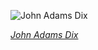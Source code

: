 
![John Adams Dix](https://upload.wikimedia.org/wikipedia/commons/thumb/2/29/DIX%2C_John_A-Treasury_%28BEP_engraved_portrait%29.jpg/450px-DIX%2C_John_A-Treasury_%28BEP_engraved_portrait%29.jpg)

*[John Adams Dix](https://wikipedia.org/wiki/File:DIX,_John_A-Treasury_(BEP_engraved_portrait).jpg)*
